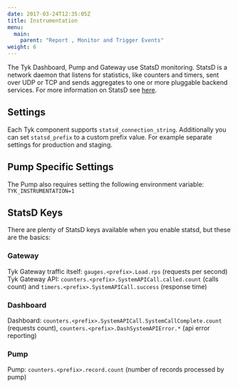 ```yaml
---
date: 2017-03-24T12:35:05Z
title: Instrumentation
menu:
  main:
    parent: "Report , Monitor and Trigger Events"
weight: 6 
---
```


The Tyk Dashboard, Pump and Gateway use StatsD monitoring. StatsD is a network daemon that listens for statistics, like counters and timers, sent over UDP or TCP and sends aggregates to one or more pluggable backend services. For more information on StatsD see [here][1].

## <a name="settings"></a>Settings

Each Tyk component supports `statsd_connection_string`. Additionally you can set `statsd_prefix` to a custom prefix value. For example separate settings for production and staging.

## <a name="pump-specific"></a>Pump Specific Settings

The Pump also requires setting the following environment variable: `TYK_INSTRUMENTATION=1`

## <a name="statsd-keys"></a>StatsD Keys

There are plenty of StatsD keys available when you enable statsd, but these are the basics:

### Gateway

Tyk Gateway traffic itself: `gauges.<prefix>.Load.rps` (requests per second)
Tyk Gateway API: `counters.<prefix>.SystemAPICall.called.count` (calls count) and `timers.<prefix>.SystemAPICall.success` (response time)

### Dashboard

Dashboard: `counters.<prefix>.SystemAPICall.SystemCallComplete.count` (requests count), `counters.<prefix>.DashSystemAPIError.*` (api error reporting)

### Pump

Pump: `counters.<prefix>.record.count` (number of records processed by pump)


[1]: https://github.com/etsy/statsd
